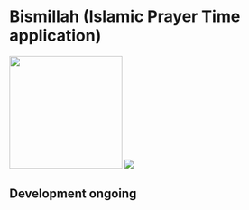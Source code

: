 # Bismillah (Islamic Prayer Time application)
<img src="doc/ScreenShot1.jpeg"  width=200/> ![](doc/doc/ScreenShot1.jpeg)


## Development ongoing
